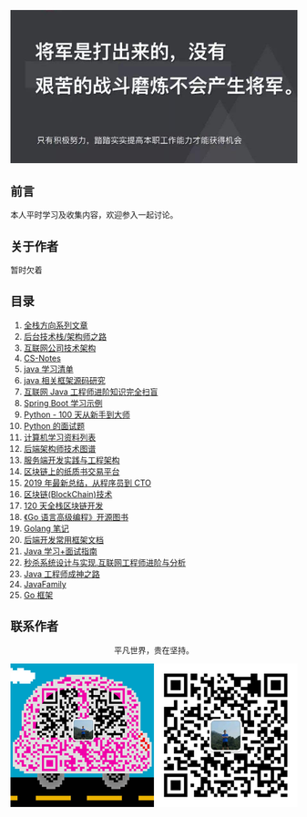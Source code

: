 ![image](./img/timg.jpg)
<br>

## 前言

本人平时学习及收集内容，欢迎参入一起讨论。

## 关于作者

暂时欠着

## 目录

1. [全栈方向系列文章](https://github.com/pkwenda/Blog)
2. [后台技术栈/架构师之路](https://github.com/frank-lam/fullstack-tutorial)
3. [互联网公司技术架构](https://github.com/davideuler/architecture.of.internet-product)
4. [CS-Notes](https://github.com/CyC2018/CS-Notes)
5. [java 学习清单](https://github.com/crossoverJie/JCSprout)
6. [java 相关框架源码研究](https://github.com/YunaiV/Blog)
7. [互联网 Java 工程师进阶知识完全扫盲](https://github.com/doocs/advanced-java)
8. [Spring Boot 学习示例](https://github.com/ityouknow/spring-boot-examples)
9. [Python - 100 天从新手到大师](https://github.com/jackfrued/Python-100-Days)
10. [Python 的面试题](https://github.com/taizilongxu/interview_python)
11. [计算机学习资料列表](https://github.com/NGLSL/learning-material-list)
12. [后端架构师技术图谱](https://github.com/xingshaocheng/architect-awesome)
13. [服务端开发实践与工程架构](https://github.com/wx-chevalier/Backend-Series)
14. [区块链上的纸质书交易平台](https://github.com/b3log/chainbook)
15. [2019 年最新总结，从程序员到 CTO](https://github.com/0voice/from_coder_to_expert)
16. [区块链(BlockChain)技术](https://github.com/chaozh/awesome-blockchain-cn)
17. [120 天全栈区块链开发](https://github.com/itheima1/BlockChain)
18. [《Go 语言高级编程》开源图书](https://github.com/chai2010/advanced-go-programming-book)
19. [Golang 笔记](https://github.com/overnote/golang)
20. [后端开发常用框架文档](https://github.com/docs4dev/docs4dev)
21. [Java 学习+面试指南](https://github.com/Snailclimb/JavaGuide)
22. [秒杀系统设计与实现.互联网工程师进阶与分析](https://github.com/qiurunze123/miaosha)
23. [Java 工程师成神之路](https://github.com/hollischuang/toBeTopJavaer)
24. [JavaFamily](https://github.com/AobingJava/JavaFamily)
25. [Go 框架](https://github.com/yinggaozhen/awesome-go-cn)

## 联系作者

<div align="center">
    <p>
        平凡世界，贵在坚持。
    </p>
    <img src="./img/contact.png" />
</div>
